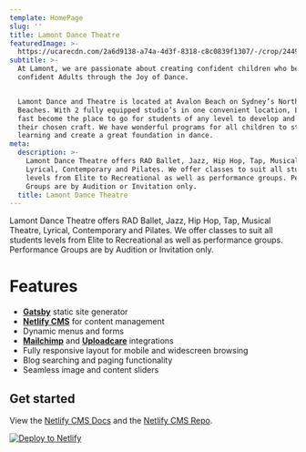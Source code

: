 ```yaml
---
template: HomePage
slug: ''
title: Lamont Dance Theatre
featuredImage: >-
  https://ucarecdn.com/2a6d9138-a74a-4d3f-8318-c8c0839f1307/-/crop/2449x1458/0,175/-/preview/-/enhance/61/
subtitle: >-
  At Lamont, we are passionate about creating confident children who become
  confident Adults through the Joy of Dance.


  Lamont Dance and Theatre is located at Avalon Beach on Sydney’s Northern
  Beaches. With 2 fully equipped studio’s in one convenient location, Lamont has
  fast become the place to go for students of any level to develop and sustain
  their chosen craft. We have wonderful programs for all children to start
  learning and create a great foundation in dance.
meta:
  description: >-
    Lamont Dance Theatre offers RAD Ballet, Jazz, Hip Hop, Tap, Musical Theatre,
    Lyrical, Contemporary and Pilates. We offer classes to suit all students
    levels from Elite to Recreational as well as performance groups. Performance
    Groups are by Audition or Invitation only.
  title: Lamont Dance Theatre
---
```

Lamont Dance Theatre offers RAD Ballet, Jazz, Hip Hop, Tap, Musical Theatre, Lyrical, Contemporary and Pilates. We offer classes to suit all students levels from Elite to Recreational as well as performance groups. Performance Groups are by Audition or Invitation only.

# Features

* **[Gatsby](https://gatsbyjs.org)** static site generator
* **[Netlify CMS](https://github.com/netlify/netlify-cms)** for content management
* Dynamic menus and forms
* **[Mailchimp](http://mailchimp.com)** and **[Uploadcare](https://uploadcare.com)** integrations
* Fully responsive layout for mobile and widescreen browsing
* Blog searching and paging functionality
* Seamless image and content sliders

## Get started

View the [Netlify CMS Docs](https://www.netlifycms.org/docs/) and the [Netlify CMS Repo](https://github.com/netlify/netlify-cms).

[![Deploy to Netlify](https://www.netlify.com/img/deploy/button.svg)](https://app.netlify.com/start/deploy?repository=https://github.com/thriveweb/yellowcake&stack=cms)
